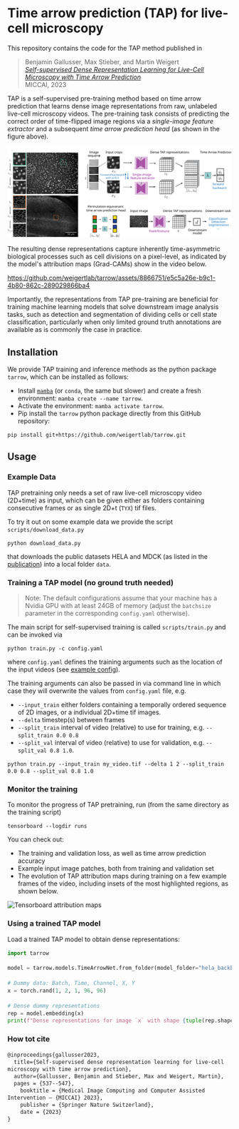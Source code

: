 # Time arrow prediction (TAP) for live-cell microscopy

This repository contains the code for the TAP method published in
> Benjamin Gallusser, Max Stieber, and Martin Weigert<br>[*Self-supervised Dense Representation Learning for Live-Cell Microscopy with Time Arrow Prediction*](
https://link.springer.com/chapter/10.1007/978-3-031-43993-3_52)<br>MICCAI, 2023

TAP is a self-supervised pre-training method based on time arrow prediction that learns dense image representations from raw, unlabeled live-cell microscopy videos. The pre-training task consists of predicting the correct order of time-flipped image regions via a *single-image feature extractor* and a subsequent *time arrow prediction head* (as shown in the figure above).


![Overview](overview.svg)


The resulting dense representations capture inherently time-asymmetric biological processes such as cell divisions on a pixel-level, as indicated by the model's attribution maps (Grad-CAMs) show in the video below.

https://github.com/weigertlab/tarrow/assets/8866751/e5c5a26e-b9c1-4b80-862c-289029866ba4

Importantly, the representations from TAP pre-training are beneficial for training machine learning models that solve downstream image analysis tasks, such as detection and segmentation of dividing cells or cell state classification, particularly when only limited ground truth annotations are available as is commonly the case in practice.


## Installation

We provide TAP training and inference methods as the python package `tarrow`, which can be installed as follows:

- Install [`mamba`](https://mamba.readthedocs.io/en/latest/installation.html) (or `conda`, the same but slower) and create a fresh environment: `mamba create --name tarrow`.
- Activate the environment: `mamba activate tarrow`.
- Pip install the `tarrow` python package directly from this GitHub repository:
```
pip install git+https://github.com/weigertlab/tarrow.git
```


## Usage



### Example Data

TAP pretraining only needs a set of raw live-cell microscopy video (2D+time) as input, which can be given either as folders containing consecutive frames or as single 2D+t (`TYX`) tif files.

To try it out on some example data we provide the script `scripts/download_data.py`

```
python download_data.py
```

that downloads the public datasets HELA and MDCK (as listed in the [publication](
https://doi.org/10.48550/arXiv.2305.05511)) into a local folder `data`.


### Training a TAP model (no ground truth needed)

> Note: The default configurations assume that your machine has a Nvidia GPU with at least 24GB of memory (adjust the `batchsize` parameter in the corresponding `config.yaml` otherwise).

The main script for self-supervised training is called `scripts/train.py` and can be invoked via

```
python train.py -c config.yaml
```

where `config.yaml` defines the training arguments such as the location of the input videos (see [example config](scripts/configs/hela.yaml)).

The training arguments can also be passed in via command line in which case they will overwrite the values from `config.yaml` file, e.g.

* `--input_train` either folders containing a temporally ordered sequence of 2D images, or a individual 2D+time tif images.
* `--delta` timestep(s) between frames
* `--split_train` interval of video (relative) to use for training, e.g. `--split_train 0.0 0.8`
* `--split_val` interval of video (relative) to use for validation, e.g. `--split_val 0.8 1.0`.

```
python train.py --input_train my_video.tif --delta 1 2 --split_train 0.0 0.8 --split_val 0.8 1.0
```
### Monitor the training
To monitor the progress of TAP pretraining, run (from the same directory as the training script)

```
tensorboard --logdir runs
```

You can check out:
- The training and validation loss, as well as time arrow prediction accuracy
- Example input image patches, both from training and validation set
- The evolution of TAP attribution maps during training on a few example frames of the video, including insets of the most highlighted regions, as shown below.

![Tensorboard attribution maps](tb_attribution_maps.png)



### Using a trained TAP model

Load a trained TAP model to obtain dense representations:
```python
import tarrow

model = tarrow.models.TimeArrowNet.from_folder(model_folder="hela_backbone_unet")

# Dummy data: Batch, Time, Channel, X, Y
x = torch.rand(1, 2, 1, 96, 96)

# Dense dummy representations
rep = model.embedding(x)
print(f"Dense representations for image `x` with shape {tuple(rep.shape)}")
```


### How tot cite

```
@inproceedings{gallusser2023,
  title={Self-supervised dense representation learning for live-cell microscopy with time arrow prediction},
  author={Gallusser, Benjamin and Stieber, Max and Weigert, Martin},
  pages = {537--547},
	booktitle = {Medical Image Computing and Computer Assisted Intervention – {MICCAI} 2023},
	publisher = {Springer Nature Switzerland},
	date = {2023}
}
```
